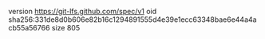 version https://git-lfs.github.com/spec/v1
oid sha256:331de8d0b606e82b16c1294891555d4e39e1ecc63348bae6e44a4acb55a56766
size 805
